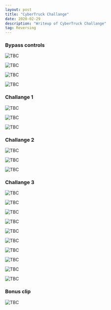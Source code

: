 ```yaml
---
layout: post
title: "CyberTruck Challange"
date: 2020-02-29 
description: "Writeup of CyberTruck Challange"
tag: Reversing
---   
```


### Bypass controls

![](/images/posts/CyberTruck19/img1.png "TBC")

![](/images/posts/CyberTruck19/img2.png "TBC")

![](/images/posts/CyberTruck19/img3.png "TBC")

![](/images/posts/CyberTruck19/img4.png "TBC")

### Challange 1

![](/images/posts/CyberTruck19/img5.png "TBC")

![](/images/posts/CyberTruck19/img6.png "TBC")

![](/images/posts/CyberTruck19/img7.png "TBC")

### Challange 2

![](/images/posts/CyberTruck19/img8.png "TBC")

![](/images/posts/CyberTruck19/img9.png "TBC")

![](/images/posts/CyberTruck19/img10.png "TBC")

### Challange 3

![](/images/posts/CyberTruck19/img11.png "TBC")

![](/images/posts/CyberTruck19/img12.png "TBC")

![](/images/posts/CyberTruck19/img13.png "TBC")

![](/images/posts/CyberTruck19/img14.png "TBC")

![](/images/posts/CyberTruck19/img15.png "TBC")

![](/images/posts/CyberTruck19/img16.png "TBC")

![](/images/posts/CyberTruck19/img17.png "TBC")

![](/images/posts/CyberTruck19/img18.png "TBC")

![](/images/posts/CyberTruck19/img19.png "TBC")

![](/images/posts/CyberTruck19/img20.png "TBC")

### Bonus clip

![](/images/posts/CyberTruck19/img21.png "TBC")
